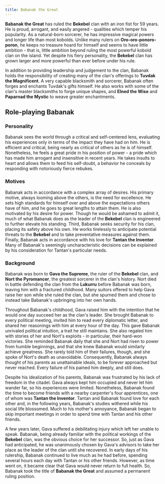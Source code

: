 ```yaml
---
title: Babanak the Great
---
```


**Babanak the Great** has ruled the **Bekebel** clan with an iron fist for 59 years. He is proud, arrogant, and easily angered - qualities which temper his popularity. As a natural-born sorcerer, he has impressive magical powers and longer life than most kobolds. Unlike many rulers on **Oro-oro-ponoro-poron**, he keeps no treasure hoard for himself and seems to have little ambition - that is, little ambition beyond ruling the most powerful kobold clan on the island. Yet despite his fiery personality, the **Bekebel** clan has grown larger and more powerful than ever before under his rule.

In addition to providing leadership and judgement to the clan, Babanak holds the responsibility of creating many of the clan's offerings to **Tuvdak the Magnificent**. A very capable blacksmith and sorcerer, Babanak often forges and enchants Tuvdak's gifts himself. He also works with some of the clan's master blacksmiths to forge unique shapes, and **Elned the Wise** and **Paparnad the Mystic** to weave greater enchantments.

## Role-playing Babanak

### Personality

Babanak sees the world through a critical and self-centered lens, evaluating his experiences only in terms of the impact they have had on him. He is efficient and critical, being nearly as critical of others as he is of himself. Nonetheless, he feels a great pride in his position of power - a pride which has made him arrogant and insensitive in recent years. He takes insults to heart and allows them to feed his self-doubt, a behavior he conceals by responding with notoriously fierce rebukes.

### Motives

Babanak acts in accordance with a complex array of desires. His primary motive, always looming above the others, is the need for excellence. He sets high standards for himself over and above the expectations others have of him, and he goes to great lengths to attain them. He is also motivated by his desire for power. Though he would be ashamed to admit it, much of what Babanak does as the leader of the **Bekebel** clan is engineered to further elevate his standing.
Third, Babanak seeks security for his clan, placing its safety above his own. He works tirelessly to anticipate potential threats to the **Bekebel** and to take preventative measures against them. Finally, Babanak acts in accordance with his love for **Tantan the Inventor**. Many of Babanak's seemingly uncharacteristic decisions can be explained by his consideration for Tantan's particular needs.

### Background

Babanak was born to **Gava the Supreme**, the ruler of the **Bekebel** clan, and **Nort the Pyromancer**, the greatest sorcerer in the clan's history. Nort died in battle defending the clan from the **Lukurru** before Babanak was born, leaving him with a fractured childhood. Many suitors offered to help Gava raise her son while she ruled the clan, but she spurned them and chose to instead take Babanak's upbringing into her own hands.

Throughout Babanak's childhood, Gava raised him with the intention that he would one day succeed her as the clan's leader. She brought Babanak to every political meeting, invited him to read every diplomatic letter, and shared her reasonings with him at every hour of the day. This gave Babanak unrivaled political intuition, a trait he still maintains. She also regaled him with stories of her and Nort's exploits - in particular, their hard-won victories. She reminded Babanak daily that she and Nort had risen to power from humble beginnings, and that she knew Babanak would similarly achieve greatness. She rarely told him of their failures, though, and she spoke of Nort's death as unavoidable. Consequently, Babanak always thought of his parents as unattainable ideals, to be forever approached but never reached. Every failure of his pained him deeply, and still does.

Despite his idealization of his parents, Babanak was frustrated by his lack of freedom in the citadel. Gava always kept him occupied and never let him wander far, so his experiences were limited. Nonetheless, Babanak found the time to become friends with a nearby carpenter's four apprentices, one of whom was **Tantan the Inventor**. Tantan and Babanak found love for each other and, in the following years, Babanak's studies withered while his social life blossomed. Much to his mother's annoyance, Babanak began to skip important meetings in order to spend time with Tantan and his other friends.

A few years later, Gava suffered a debilitating injury which left her unable to speak. Babanak, being already familiar with the political workings of the **Bekebel** clan, was the obvious choice for her successor. So, just as Gava had anticipated, he was unanimously chosen by Gava's advisors to take her place as the leader of the clan until she recovered. In early days of his rulership, Babanak continued to live much as he had before, spending several hours each day with Tantan or his other friends. However, as time went on, it became clear that Gava would never return to full health. So, Babanak took the title of **Babanak the Great** and assumed a permanent ruling position.
